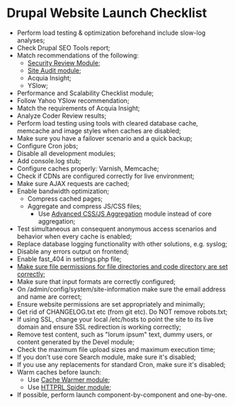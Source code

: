 Drupal Website Launch Checklist
=======================

- Perform load testing & optimization beforehand include slow-log analyses;
- Check Drupal SEO Tools report;
- Match recommendations of the following:
	- [Security Review Module](https://drupal.org/project/security_review);
    - [Site Audit module](https://drupal.org/project/site_audit);
    - Acquia Insight;
    - YSlow;
- Performance and Scalability Checklist module;
- Follow Yahoo YSlow recommendation;
- Match the requirements of Acquia Insight;
- Analyze Coder Review results;
- Perform load testing using tools with cleared database cache, memcache and image styles when caches are disabled;
- Make sure you have a failover scenario and a quick backup;
- Configure Cron jobs;
- Disable all development modules;
- Add console.log stub;
- Configure caches properly: Varnish, Memcache;
- Check if CDNs are configured correctly for live environment;
- Make sure AJAX requests are cached;
- Enable bandwidth optimization;
    - Compress cached pages;
    - Aggregate and compress JS/CSS files;
        - Use [Advanced CSS/JS Aggregation](https://drupal.org/project/advagg) module instead of core aggregation;
- Test simultaneous an consequent anonymous access scenarios and behavior when every cache is enabled;
- Replace database logging functionality with other solutions, e.g. syslog;
- Disable any errors output on frontend;
- Enable fast_404 in settings.php file;
- [Make sure file permissions for file directories and code directory are set correctly](http://drupal.org/node/244924);
- Make sure that input formats are correctly configured;
- On /admin/config/system/site-information make sure the email address and name are correct;
- Ensure website permissions are set appropriately and minimally;
- Get rid of CHANGELOG.txt etc (from git etc). Do NOT remove robots.txt;
- If using SSL, change your local /etc/hosts to point the site to its live domain and ensure SSL redirection is working correctly;
- Remove test content, such as "lorum ipsum" text, dummy users, or content generated by the Devel module;
- Check the maximum file upload sizes and maximum execution time;
- If you don't use core Search module, make sure it's disabled;
- If you use any replacements for standard Cron, make sure it's disabled;
- Warm caches before launch:
    - Use [Cache Warmer module](https://drupal.org/project/cache_warmer);
    - Use [HTTPRL Spider module](https://drupal.org/project/httprl_spider);
- If possible, perform launch component-by-component and one-by-one.

